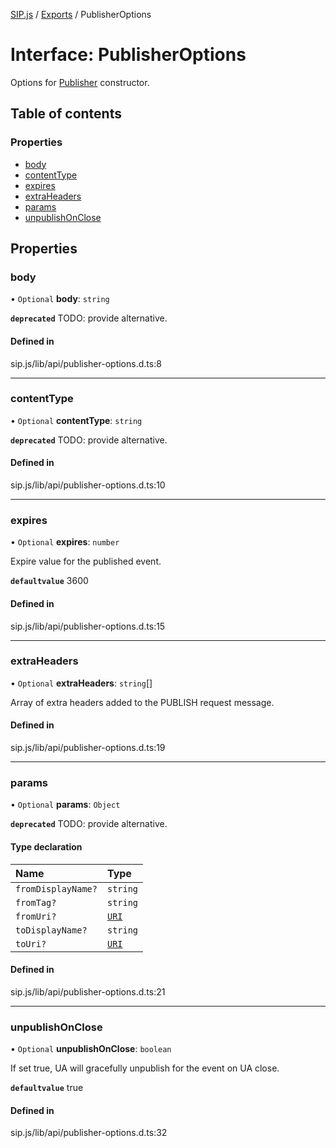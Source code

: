 [SIP.js](../README.md) / [Exports](../modules.md) / PublisherOptions

# Interface: PublisherOptions

Options for [Publisher](../classes/Publisher.md) constructor.

## Table of contents

### Properties

- [body](PublisherOptions.md#body)
- [contentType](PublisherOptions.md#contenttype)
- [expires](PublisherOptions.md#expires)
- [extraHeaders](PublisherOptions.md#extraheaders)
- [params](PublisherOptions.md#params)
- [unpublishOnClose](PublisherOptions.md#unpublishonclose)

## Properties

### body

• `Optional` **body**: `string`

**`deprecated`** TODO: provide alternative.

#### Defined in

sip.js/lib/api/publisher-options.d.ts:8

___

### contentType

• `Optional` **contentType**: `string`

**`deprecated`** TODO: provide alternative.

#### Defined in

sip.js/lib/api/publisher-options.d.ts:10

___

### expires

• `Optional` **expires**: `number`

Expire value for the published event.

**`defaultvalue`** 3600

#### Defined in

sip.js/lib/api/publisher-options.d.ts:15

___

### extraHeaders

• `Optional` **extraHeaders**: `string`[]

Array of extra headers added to the PUBLISH request message.

#### Defined in

sip.js/lib/api/publisher-options.d.ts:19

___

### params

• `Optional` **params**: `Object`

**`deprecated`** TODO: provide alternative.

#### Type declaration

| Name | Type |
| :------ | :------ |
| `fromDisplayName?` | `string` |
| `fromTag?` | `string` |
| `fromUri?` | [`URI`](../classes/URI.md) |
| `toDisplayName?` | `string` |
| `toUri?` | [`URI`](../classes/URI.md) |

#### Defined in

sip.js/lib/api/publisher-options.d.ts:21

___

### unpublishOnClose

• `Optional` **unpublishOnClose**: `boolean`

If set true, UA will gracefully unpublish for the event on UA close.

**`defaultvalue`** true

#### Defined in

sip.js/lib/api/publisher-options.d.ts:32
